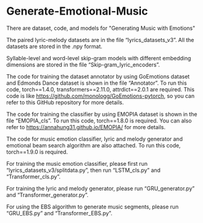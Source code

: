 # Generate-Emotional-Music

There are dataset, code, and models for "Generating Music with Emotions"

The paired lyric-melody datasets are in the file “lyrics_datasets_v3”. All the datasets are stored in the .npy format. 

Syllable-level and word-level skip-gram models with different embedding dimensions are stored in the file “Skip-gram_lyric_encoders”.

The code for training the dataset annotator by using GoEmotions dataset and Edmonds Dance dataset is shown in the file “Annotator”. To run this code, torch==1.4.0, transformers==2.11.0, attrdict==2.0.1 are required. This code is like https://github.com/monologg/GoEmotions-pytorch, so you can refer to this GitHub repository for more details.

The code for training the classifier by using EMOPIA dataset is shown in the file “EMOPIA_cls”. To run this code, torch==1.8.0 is required. You can also refer to https://annahung31.github.io/EMOPIA/ for more details. 

The code for music emotion classifier, lyric and melody generator and emotional beam search algorithm are also attached. To run this code, torch==1.9.0 is required.

For training the music emotion classifier, please first run “lyrics_datasets_v3/splitdata.py”, then run “LSTM_cls.py” and “Transformer_cls.py”. 

For training the lyric and melody generator, please run “GRU_generator.py” and “Transformer_generator.py”. 

For using the EBS algorithm to generate music segments, please run “GRU_EBS.py” and “Transformer_EBS.py”. 




